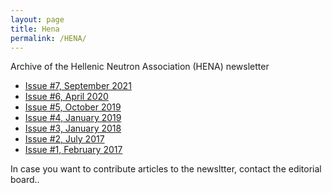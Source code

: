 ```yaml
---
layout: page
title: Hena
permalink: /HENA/
---
```


Archive of the Hellenic Neutron Association (HENA) newsletter 

- [Issue #7, September 2021]({{site.baseurl}}/assets/HENA-Newsletter-7th-issue.pdf)
- [Issue #6, April 2020]({{site.baseurl}}/assets/HENA_newsletter_6.pdf)
- [Issue #5, October 2019]({{site.baseurl}}/assets/HENA_newsletter_5.pdf)
- [Issue #4, January 2019]({{site.baseurl}}/assets/HENA_newsletter_4.pdf)
- [Issue #3, January 2018]({{site.baseurl}}/assets/HENA_newsletter_3.pdf)
- [Issue #2, July 2017]({{site.baseurl}}/assets/HENA_newsletter_2.pdf)
- [Issue #1, February 2017]({{site.baseurl}}/assets/HENA_newsletter_1.pdf)


In case you want to contribute articles to the newsltter, contact the editorial board..
